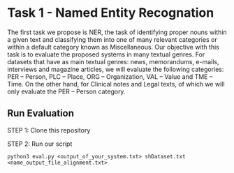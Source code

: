 # Task 1 - Named Entity Recognation

The first task we propose is NER, the task of identifying proper nouns within a given text and classifying them into one of many relevant categories or within a default category known as Miscellaneous. Our objective with this task is to evaluate the proposed systems in many textual genres. For datasets that have as main textual genres: news, memorandums, e-mails, interviews and magazine articles, we will evaluate the following categories: PER – Person, PLC – Place, ORG – Organization, VAL – Value and TME – Time. On the other hand, for Clinical notes and Legal texts, of which we will only evaluate the PER – Person category.

## Run Evaluation

STEP 1: Clone this repository

STEP 2: Run our script

```python3 eval.py <output_of_your_system.txt> shDataset.txt <name_output_file_alignment.txt>```
